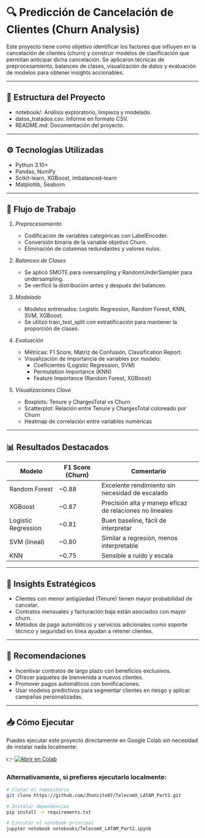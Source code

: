 # 🔍 Predicción de Cancelación de Clientes (Churn Analysis)

Este proyecto tiene como objetivo identificar los factores que influyen en la cancelación de clientes (churn) y construir modelos de clasificación que permitan anticipar dicha cancelación. Se aplicaron técnicas de preprocesamiento, balanceo de clases, visualización de datos y evaluación de modelos para obtener insights accionables.

---

## 📁 Estructura del Proyecto

- notebook/: Análisis exploratorio, limpieza y modelado.
- datos_tratados.csv: Informe en formato CSV.
- README.md: Documentación del proyecto.

---

## ⚙ Tecnologías Utilizadas

- Python 3.10+
- Pandas, NumPy
- Scikit-learn, XGBoost, imbalanced-learn
- Matplotlib, Seaborn

---

## 🧪 Flujo de Trabajo

1. *Preprocesamiento*
   - Codificación de variables categóricas con LabelEncoder.
   - Conversión binaria de la variable objetivo Churn.
   - Eliminación de columnas redundantes y valores nulos.

2. *Balanceo de Clases*
   - Se aplicó SMOTE para oversampling y RandomUnderSampler para undersampling.
   - Se verificó la distribución antes y después del balanceo.

3. *Modelado*
   - Modelos entrenados: Logistic Regression, Random Forest, KNN, SVM, XGBoost.
   - Se utilizó train_test_split con estratificación para mantener la proporción de clases.

4. *Evaluación*
   - Métricas: F1 Score, Matriz de Confusión, Classification Report.
   - Visualización de importancia de variables por modelo:
     - Coeficientes (Logistic Regression, SVM)
     - Permutation Importance (KNN)
     - Feature Importance (Random Forest, XGBoost)

5. *Visualizaciones Clave*
   - Boxplots: Tenure y ChargesTotal vs Churn
   - Scatterplot: Relación entre Tenure y ChargesTotal coloreado por Churn
   - Heatmap de correlación entre variables numéricas

---

## 📊 Resultados Destacados

| Modelo              | F1 Score (Churn) | Comentario                                               |
|---------------------|------------------|----------------------------------------------------------|
| Random Forest       | ~0.88            | Excelente rendimiento sin necesidad de escalado          |
| XGBoost             | ~0.87            | Precisión alta y manejo eficaz de relaciones no lineales |
| Logistic Regression | ~0.81            | Buen baseline, fácil de interpretar                      |
| SVM (lineal)        | ~0.80            | Similar a regresión, menos interpretable                 |
| KNN                 | ~0.75            | Sensible a ruido y escala                                |

---

## 🎯 Insights Estratégicos

- Clientes con menor antigüedad (Tenure) tienen mayor probabilidad de cancelar.
- Contratos mensuales y facturación baja están asociados con mayor churn.
- Métodos de pago automáticos y servicios adicionales como soporte técnico y seguridad en línea ayudan a retener clientes.

---

## 📌 Recomendaciones

- Incentivar contratos de largo plazo con beneficios exclusivos.
- Ofrecer paquetes de bienvenida a nuevos clientes.
- Promover pagos automáticos con bonificaciones.
- Usar modelos predictivos para segmentar clientes en riesgo y aplicar campañas personalizadas.

---

## 📥 Cómo Ejecutar

Puedes ejecutar este proyecto directamente en Google Colab sin necesidad de instalar nada localmente:

👉 [![Abrir en Colab](https://colab.research.google.com/assets/colab-badge.svg)](https://colab.research.google.com/github/Jhoncito07/TelecomX_LATAM_Part2.git/blob/main/notebooks/TelecomX_LATAM_Part2.ipynb) 

### Alternativamente, si prefieres ejecutarlo localmente:

```bash
# Clonar el repositorio
git clone https://github.com/Jhoncito07/TelecomX_LATAM_Part2.git

# Instalar dependencias
pip install -r requirements.txt

# Ejecutar el notebook principal
jupyter notebook notebooks/TelecomX_LATAM_Part2.ipynb

